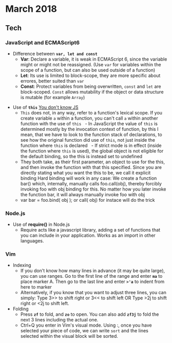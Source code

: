 March 2018
==========

Tech
----

### JavaScript and ECMAScript6



* Difference between **`var, let and const`**
   - **Var**: Declare a variable, it is weak in ECMAScript 6, since the variable might or might not be reassigned. (Use `var` for variables within the scope of a function, but can also be used outside of a function)
   - **Let**: Its use is limited to block-scope, they are more specific about errores, better suited than  `var`
   - **Const**: Protect variables from being overwritten, `const` and `let` are block-scoped. `Const` allows mutability if the object or data structure is mutable (for example `Array`)
   

- Use of **`this`** [You don't know JS](https://github.com/getify/You-Dont-Know-JS/blob/master/this%20%26%20object%20prototypes/)
   - `This` does not, in any way, refer to a function's lexical scope. If you create variable `a` within a function, you can't call `a` within another function with the use of `this`
   - In JavaScript the value of `this` is determined mostly by the invocation context of function, by this I mean, that we have to look to the function stack of declarations, to see how the original function did use of `this`, not just inside the function where `this` is declared
   - If strict mode is in effect (inside the function where `this` is used), the global object is not eligible for the default binding, so the this is instead set to undefined
   - They both take, as their first parameter, an object to use for the this, and then invoke the function with that this specified. Since you are directly stating what you want the this to be, we call it explicit binding
   Hard binding will work in any case: We create a function bar() which, internally, manually calls foo.call(obj), thereby forcibly invoking foo with obj binding for this. No matter how you later invoke the function bar, it will always manually invoke foo with obj
   - var bar = foo.bind( obj ); or call( obj) for instace will do the trick

### Node.js

* Use of **require()** in Node.js
   - Require acts like a javascript library, adding a set of functions that you can include in your application. Works as an import in other languages.


### Vim
* Indexing
   - If you don't know how many lines in advance (it may be quite large), you can use ranges. Go to the first line of the range and enter **`ma`** to place marker A. Then go to the last line and enter **`>'a`** to indent from here to marker
   - Alternatively, if you know that you want to adjust three lines, you can simply: Type 3>> to shift right or 3<< to shift left OR
   Type >2j to shift right or <2j to shift left.
* Folding
   - Press **`zf`** to fold, and **`zo`** to open. You can also add **`zf3j`** to fold the next 3 lines including the actual one.
   - Ctrl+Q you enter in Vim's visual mode. Using :, once you have selected your piece of code, we can write `sort` and the lines selected within the visual block will be sorted.
